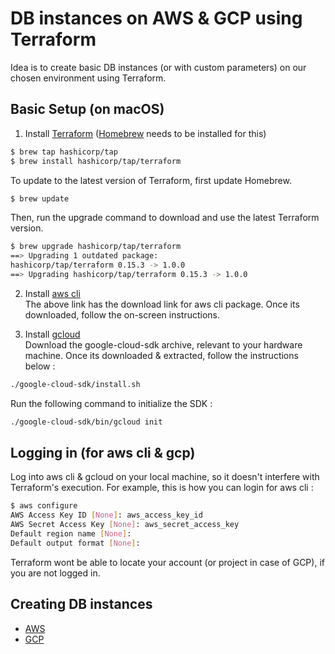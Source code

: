 # DB instances on AWS & GCP using Terraform

Idea is to create basic DB instances (or with custom parameters) on our chosen environment using Terraform.

## Basic Setup (on macOS)

1. Install [Terraform](https://learn.hashicorp.com/tutorials/terraform/install-cli) ([Homebrew](https://brew.sh/) needs to be installed for this)
```bash
$ brew tap hashicorp/tap
$ brew install hashicorp/tap/terraform
```
To update to the latest version of Terraform, first update Homebrew.
```bash
$ brew update
```
Then, run the upgrade command to download and use the latest Terraform version.
```bash
$ brew upgrade hashicorp/tap/terraform
==> Upgrading 1 outdated package:
hashicorp/tap/terraform 0.15.3 -> 1.0.0
==> Upgrading hashicorp/tap/terraform 0.15.3 -> 1.0.0
```

2. Install [aws cli](https://docs.aws.amazon.com/cli/latest/userguide/install-cliv2-mac.html) <br />
The above link has the download link for aws cli package. Once its downloaded, follow the on-screen instructions.

3. Install [gcloud](https://cloud.google.com/sdk/docs/quickstart) <br />
Download the google-cloud-sdk archive, relevant to your hardware machine. Once its downloaded & extracted, follow the instructions below :
```bash
./google-cloud-sdk/install.sh
```
Run the following command to initialize the SDK :
```bash
./google-cloud-sdk/bin/gcloud init
```

## Logging in (for aws cli & gcp)

Log into aws cli & gcloud on your local machine, so it doesn't interfere with Terraform's execution. For example, this is how you can login for aws cli :
```bash
$ aws configure
AWS Access Key ID [None]: aws_access_key_id
AWS Secret Access Key [None]: aws_secret_access_key
Default region name [None]: 
Default output format [None]: 
```
Terraform wont be able to locate your account (or project in case of GCP), if you are not logged in.

## Creating DB instances

* [AWS](https://github.com/gaurav945/create_db/tree/master/aws)
* [GCP](https://github.com/gaurav945/create_db/tree/master/gcp)
